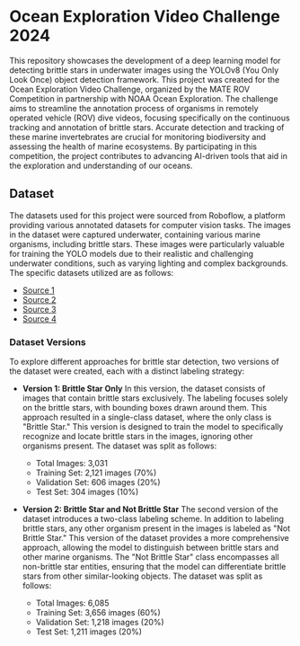 # Ocean Exploration Video Challenge 2024

This repository showcases the development of a deep learning model for detecting brittle stars in underwater images using the YOLOv8 (You Only Look Once) object detection framework. This project was created for the Ocean Exploration Video Challenge, organized by the MATE ROV Competition in partnership with NOAA Ocean Exploration. The challenge aims to streamline the annotation process of organisms in remotely operated vehicle (ROV) dive videos, focusing specifically on the continuous tracking and annotation of brittle stars. Accurate detection and tracking of these marine invertebrates are crucial for monitoring biodiversity and assessing the health of marine ecosystems. By participating in this competition, the project contributes to advancing AI-driven tools that aid in the exploration and understanding of our oceans.


## Dataset

The datasets used for this project were sourced from Roboflow, a platform providing various annotated datasets for computer vision tasks. The images in the dataset were captured underwater, containing various marine organisms, including brittle stars. These images were particularly valuable for training the YOLO models due to their realistic and challenging underwater conditions, such as varying lighting and complex backgrounds.
The specific datasets utilized are as follows:

- [Source 1](#https://universe.roboflow.com/test-xsnip/mate-brittle-star-detection)
- [Source 2](#https://universe.roboflow.com/raghad-abo-el-eneen/sea-creatures-detection)
- [Source 3](#https://universe.roboflow.com/rowan-mohamed/optimized_result)
- [Source 4](#https://universe.roboflow.com/noaa-wg5ah/brittle-stars)

### Dataset Versions

To explore different approaches for brittle star detection, two versions of the dataset were created, each with a distinct labeling strategy:
- **Version 1: Brittle Star Only**
In this version, the dataset consists of images that contain brittle stars exclusively. The labeling focuses solely on the brittle stars, with bounding boxes drawn around them. This approach resulted in a single-class dataset, where the only class is "Brittle Star." This version is designed to train the model to specifically recognize and locate brittle stars in the images, ignoring other organisms present. The dataset was split as follows:
  - Total Images: 3,031
  - Training Set: 2,121 images (70%)
  - Validation Set: 606 images (20%)
  - Test Set: 304 images (10%)


- **Version 2: Brittle Star and Not Brittle Star**
The second version of the dataset introduces a two-class labeling scheme. In addition to labeling brittle stars, any other organism present in the images is labeled as "Not Brittle Star." This version of the dataset provides a more comprehensive approach, allowing the model to distinguish between brittle stars and other marine organisms. The "Not Brittle Star" class encompasses all non-brittle star entities, ensuring that the model can differentiate brittle stars from other similar-looking objects. The dataset was split as follows:
  - Total Images: 6,085
  - Training Set: 3,656 images (60%)
  - Validation Set: 1,218 images (20%)
  - Test Set: 1,211 images (20%)
